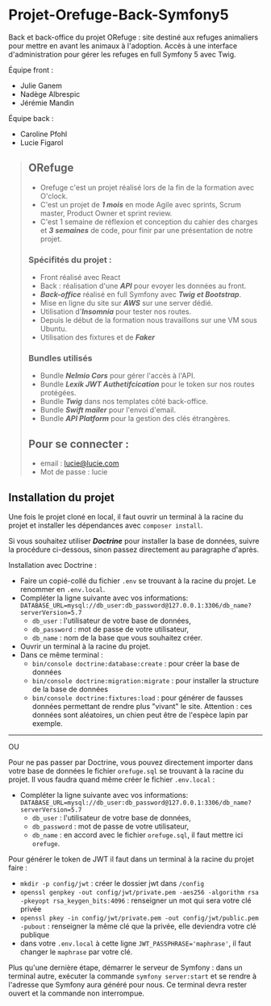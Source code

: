 # Projet-Orefuge-Back-Symfony5
Back et back-office du projet ORefuge : site destiné aux refuges animaliers pour mettre en avant les animaux à l'adoption. Accès à une interface d'administration pour gérer les refuges en full Symfony 5 avec Twig.

Équipe front : 
- Julie Ganem
- Nadège Albrespic
- Jérémie Mandin

Équipe back : 
- Caroline Pfohl
- Lucie Figarol

> ## ORefuge
> - Orefuge c'est un projet réalisé lors de la fin de la formation avec O'clock.
> - C'est un projet de ***1 mois*** en mode Agile avec sprints, Scrum master, Product Owner et sprint review.
> - C'est 1 semaine de réflexion et conception du cahier des charges et ***3 semaines*** de code, pour finir par une présentation de notre projet.
>
> ### Spécifités du projet :
> - Front réalisé avec React 
> - Back : réalisation d'une ***API*** pour evoyer les données au front.
>- ***Back-office*** réalisé en full Symfony avec ***Twig et Bootstrap***.
> - Mise en ligne du site sur ***AWS*** sur une server dédié.
> - Utilisation d'***Insomnia*** pour tester nos routes.
> - Depuis le début de la formation nous travaillons sur une VM sous Ubuntu.
> - Utilisation des fixtures et de ***Faker***
> 
> ### Bundles utilisés
> - Bundle ***Nelmio Cors*** pour gérer l'accès à l'API.
> - Bundle ***Lexik JWT Authetifcication*** pour le token sur nos routes protégées.
> - Bundle ***Twig*** dans nos templates côté back-office.
> - Bundle ***Swift mailer*** pour l'envoi d'email.
> - Bundle ***API Platform*** pour la gestion des clés étrangères.
>
> ## Pour se connecter : 
> - email : lucie@lucie.com
> - Mot de passe : lucie

## Installation du projet

Une fois le projet cloné en local, il faut ouvrir un terminal à la racine du projet et installer les dépendances avec  `composer install`.

Si vous souhaitez utiliser ***Doctrine*** pour installer la base de données, suivre la procédure ci-dessous, sinon passez directement au paragraphe d'après.

Installation avec Doctrine : 
- Faire un copié-collé du fichier `.env` se trouvant à la racine du projet. Le renommer en `.env.local`.
- Compléter la ligne suivante avec vos informations: `DATABASE_URL=mysql://db_user:db_password@127.0.0.1:3306/db_name?serverVersion=5.7`
  - `db_user` : l'utilisateur de votre base de données,
  -  `db_password` : mot de passe de votre utilisateur,
  -  `db_name` : nom de la base que vous souhaitez créer.
-  Ouvrir un terminal à la racine du projet.
-  Dans ce même terminal :
   -  `bin/console doctrine:database:create` : pour créer la base de données
   -  `bin/console doctrine:migration:migrate` : pour installer la structure de la base de données
   -  `bin/console doctrine:fixtures:load` : pour générer de fausses données permettant de rendre plus "vivant" le site. Attention : ces données sont aléatoires, un chien peut être de l'espèce lapin par exemple.
___
OU

Pour ne pas passer par Doctrine, vous pouvez directement importer dans votre base de données le fichier `orefuge.sql` se trouvant à la racine du projet. Il vous faudra quand même créer le fichier `.env.local` :
- Compléter la ligne suivante avec vos informations: `DATABASE_URL=mysql://db_user:db_password@127.0.0.1:3306/db_name?serverVersion=5.7`
  - `db_user` : l'utilisateur de votre base de données,
  -  `db_password` : mot de passe de votre utilisateur,
  -  `db_name` : en accord avec le fichier `orefuge.sql`, il faut mettre ici `orefuge`.


Pour générer le token de JWT il faut dans un terminal à la racine du projet faire :
- `mkdir -p config/jwt` : créer le dossier jwt dans `/config`
- `openssl genpkey -out config/jwt/private.pem -aes256 -algorithm rsa -pkeyopt rsa_keygen_bits:4096` : renseigner un mot qui sera votre clé privée
- `openssl pkey -in config/jwt/private.pem -out config/jwt/public.pem -pubout` : renseigner la même clé que la privée, elle deviendra votre clé publique
- dans votre `.env.local` à cette ligne `JWT_PASSPHRASE='maphrase'`, il faut changer le `maphrase` par votre clé.

Plus qu'une dernière étape, démarrer le serveur de Symfony : dans un terminal autre, exécuter la commande `symfony server:start` et se rendre à l'adresse que Symfony aura généré pour nous. Ce terminal devra rester ouvert et la commande non interrompue.